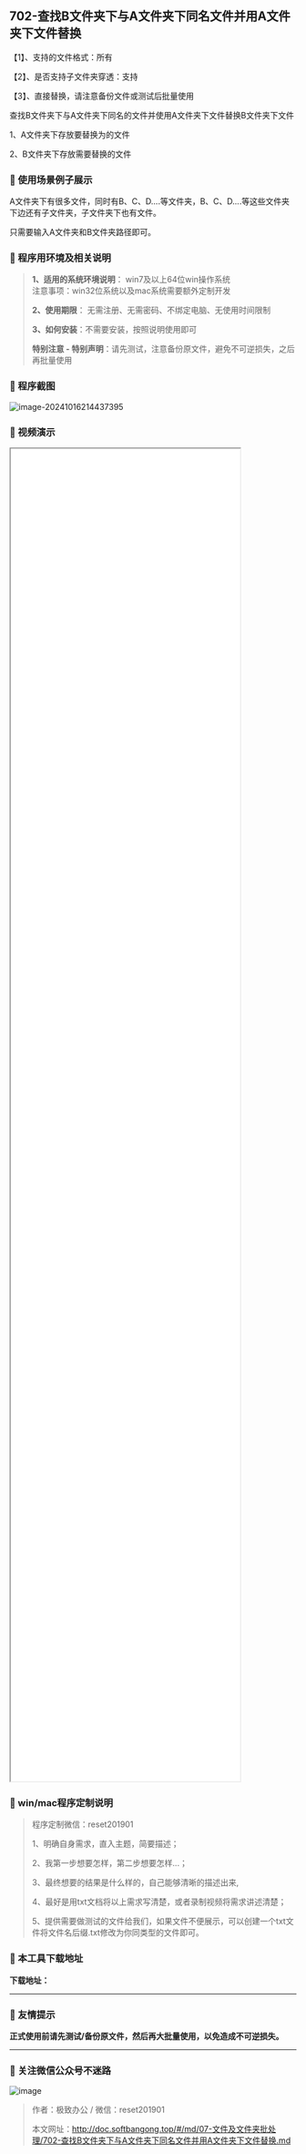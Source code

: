## 702-查找B文件夹下与A文件夹下同名文件并用A文件夹下文件替换

【1】、支持的文件格式：所有       

【2】、是否支持子文件夹穿透：支持   

【3】、直接替换，请注意备份文件或测试后批量使用

查找B文件夹下与A文件夹下同名的文件并使用A文件夹下文件替换B文件夹下文件

1、A文件夹下存放要替换为的文件

2、B文件夹下存放需要替换的文件

### 📑 使用场景例子展示

A文件夹下有很多文件，同时有B、C、D....等文件夹，B、C、D....等这些文件夹下边还有子文件夹，子文件夹下也有文件。

只需要输入A文件夹和B文件夹路径即可。

### 📑 程序用环境及相关说明

> **1、适用的系统环境说明**： win7及以上64位win操作系统  
> 注意事项：win32位系统以及mac系统需要额外定制开发  
>
> **2、使用期限**： 无需注册、无需密码、不绑定电脑、无使用时间限制  
>
> **3、如何安装**：不需要安装，按照说明使用即可  
>
> **特别注意 - 特别声明**：请先测试，注意备份原文件，避免不可逆损失，之后再批量使用



### 📑 程序截图

![image-20241016214437395](https://s2.loli.net/2024/10/16/U2FDBvld8QXYoiz.png)  

### 📑 视频演示

<iframe src="//player.bilibili.com/player.html?bvid=BV1rSSUYqEzr&page=1" allowFullScreen="true"  width=80% height=60% > </iframe> 

### 📑 win/mac程序定制说明

> 程序定制微信：reset201901  
>
> 1、明确自身需求，直入主题，简要描述；
>
> 2、我第一步想要怎样，第二步想要怎样...； 
>
> 3、最终想要的结果是什么样的，自己能够清晰的描述出来,  
>
> 4、最好是用txt文档将以上需求写清楚，或者录制视频将需求讲述清楚；  
>
> 5、提供需要做测试的文件给我们，如果文件不便展示，可以创建一个txt文件将文件名后缀.txt修改为你同类型的文件即可。  

### 📑 本工具下载地址

**下载地址：**

------

### 📑 友情提示

**正式使用前请先测试/备份原文件，然后再大批量使用，以免造成不可逆损失。**

------

### 📑 关注微信公众号不迷路

![image](https://s2.loli.net/2024/11/02/tK9T7jxLcuv5rUk.png)

> 作者：极致办公  /  微信：reset201901
>
> 本文网址：http://doc.softbangong.top/#/md/07-文件及文件夹批处理/702-查找B文件夹下与A文件夹下同名文件并用A文件夹下文件替换.md